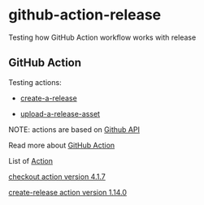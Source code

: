 # github-action-release
Testing how GitHub Action workflow works with release

## GitHub Action

Testing actions:
 <!--- [create-a-release](https://github.com/marketplace/actions/create-a-release) --->
 - [create-a-release](https://github.com/marketplace/actions/create-a-release-node16)
 <!--- [upload-a-release-asset](https://github.com/marketplace/actions/upload-a-release-asset) --->
 - [upload-a-release-asset](https://github.com/marketplace/actions/upload-release-asset)

NOTE: actions are based on 
[Github API](https://docs.github.com/en/rest/reference/repos#create-a-release)

Read more about [GitHub Action](https://github.com/features/actions)

List of [Action](https://github.com/marketplace?type=actions)


[checkout action version 4.1.7](https://github.com/marketplace/actions/checkout?version=v4.1.7)

[create-release action version 1.14.0](https://github.com/marketplace/actions/create-release?version=v1.14.0)
